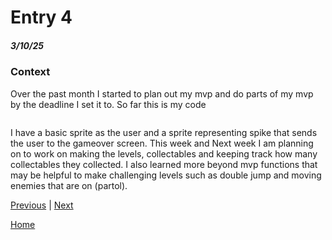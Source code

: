 # Entry 4
##### 3/10/25

### Context
Over the past month I started to plan out my mvp and do parts of my mvp by the deadline I set it to. So far this is my code
```

```
 I have a basic sprite as the user and a sprite representing spike that sends the user to the gameover screen. This week and Next week I am planning on to work on making the levels, collectables and keeping track how many collectables they collected. I also learned more beyond mvp functions that may be helpful to make challenging levels such as double jump and moving enemies that are on (partol).

[Previous](entry03.md) | [Next](entry05.md)

[Home](../README.md)

